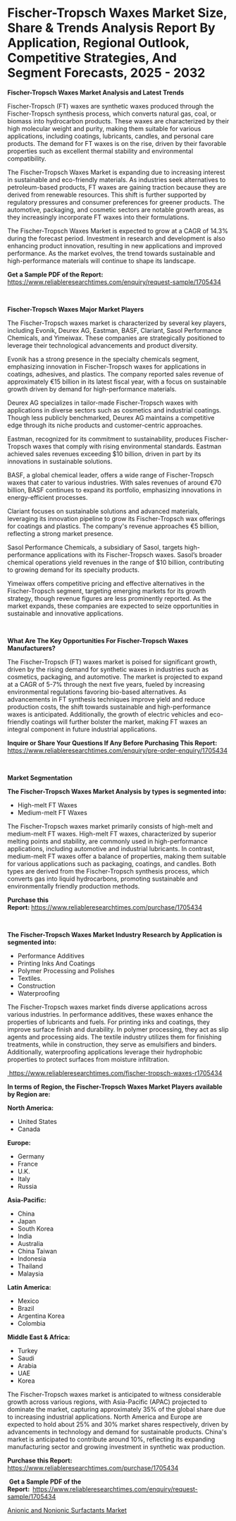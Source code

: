 <p><h1>Fischer-Tropsch Waxes Market Size, Share & Trends Analysis Report By Application, Regional Outlook, Competitive Strategies, And Segment Forecasts, 2025 - 2032</h1></p><p><strong>Fischer-Tropsch Waxes Market Analysis and Latest Trends</strong></p>
<p><p>Fischer-Tropsch (FT) waxes are synthetic waxes produced through the Fischer-Tropsch synthesis process, which converts natural gas, coal, or biomass into hydrocarbon products. These waxes are characterized by their high molecular weight and purity, making them suitable for various applications, including coatings, lubricants, candles, and personal care products. The demand for FT waxes is on the rise, driven by their favorable properties such as excellent thermal stability and environmental compatibility.</p><p>The Fischer-Tropsch Waxes Market is expanding due to increasing interest in sustainable and eco-friendly materials. As industries seek alternatives to petroleum-based products, FT waxes are gaining traction because they are derived from renewable resources. This shift is further supported by regulatory pressures and consumer preferences for greener products. The automotive, packaging, and cosmetic sectors are notable growth areas, as they increasingly incorporate FT waxes into their formulations.</p><p>The Fischer-Tropsch Waxes Market is expected to grow at a CAGR of 14.3% during the forecast period. Investment in research and development is also enhancing product innovation, resulting in new applications and improved performance. As the market evolves, the trend towards sustainable and high-performance materials will continue to shape its landscape.</p></p>
<p><strong>Get a Sample PDF of the Report:&nbsp;</strong> <a href="https://www.reliableresearchtimes.com/enquiry/request-sample/1705434?utm_campaign=3191&utm_medium=2&utm_source=Github&utm_content=ia&utm_term=27032025&utm_id=fischer-tropsch-waxes">https://www.reliableresearchtimes.com/enquiry/request-sample/1705434</a></p>
<p>&nbsp;</p>
<p><strong>Fischer-Tropsch Waxes Major Market Players</strong></p>
<p><p>The Fischer-Tropsch waxes market is characterized by several key players, including Evonik, Deurex AG, Eastman, BASF, Clariant, Sasol Performance Chemicals, and Yimeiwax. These companies are strategically positioned to leverage their technological advancements and product diversity.</p><p>Evonik has a strong presence in the specialty chemicals segment, emphasizing innovation in Fischer-Tropsch waxes for applications in coatings, adhesives, and plastics. The company reported sales revenue of approximately €15 billion in its latest fiscal year, with a focus on sustainable growth driven by demand for high-performance materials.</p><p>Deurex AG specializes in tailor-made Fischer-Tropsch waxes with applications in diverse sectors such as cosmetics and industrial coatings. Though less publicly benchmarked, Deurex AG maintains a competitive edge through its niche products and customer-centric approaches.</p><p>Eastman, recognized for its commitment to sustainability, produces Fischer-Tropsch waxes that comply with rising environmental standards. Eastman achieved sales revenues exceeding $10 billion, driven in part by its innovations in sustainable solutions.</p><p>BASF, a global chemical leader, offers a wide range of Fischer-Tropsch waxes that cater to various industries. With sales revenues of around €70 billion, BASF continues to expand its portfolio, emphasizing innovations in energy-efficient processes.</p><p>Clariant focuses on sustainable solutions and advanced materials, leveraging its innovation pipeline to grow its Fischer-Tropsch wax offerings for coatings and plastics. The company's revenue approaches €5 billion, reflecting a strong market presence.</p><p>Sasol Performance Chemicals, a subsidiary of Sasol, targets high-performance applications with its Fischer-Tropsch waxes. Sasol’s broader chemical operations yield revenues in the range of $10 billion, contributing to growing demand for its specialty products.</p><p>Yimeiwax offers competitive pricing and effective alternatives in the Fischer-Tropsch segment, targeting emerging markets for its growth strategy, though revenue figures are less prominently reported. As the market expands, these companies are expected to seize opportunities in sustainable and innovative applications.</p></p>
<p>&nbsp;</p>
<p><strong>What Are The Key Opportunities For Fischer-Tropsch Waxes Manufacturers?</strong></p>
<p><p>The Fischer-Tropsch (FT) waxes market is poised for significant growth, driven by the rising demand for synthetic waxes in industries such as cosmetics, packaging, and automotive. The market is projected to expand at a CAGR of 5-7% through the next five years, fueled by increasing environmental regulations favoring bio-based alternatives. As advancements in FT synthesis techniques improve yield and reduce production costs, the shift towards sustainable and high-performance waxes is anticipated. Additionally, the growth of electric vehicles and eco-friendly coatings will further bolster the market, making FT waxes an integral component in future industrial applications.</p></p>
<p><strong>Inquire or Share Your Questions If Any Before Purchasing This Report:</strong> <a href="https://www.reliableresearchtimes.com/enquiry/pre-order-enquiry/1705434?utm_campaign=3191&utm_medium=2&utm_source=Github&utm_content=ia&utm_term=27032025&utm_id=fischer-tropsch-waxes">https://www.reliableresearchtimes.com/enquiry/pre-order-enquiry/1705434</a></p>
<p>&nbsp;</p>
<p><strong>Market Segmentation</strong></p>
<p><strong>The Fischer-Tropsch Waxes Market Analysis by types is segmented into:</strong></p>
<p><ul><li>High-melt FT Waxes</li><li>Medium-melt FT Waxes</li></ul></p>
<p><p>The Fischer-Tropsch waxes market primarily consists of high-melt and medium-melt FT waxes. High-melt FT waxes, characterized by superior melting points and stability, are commonly used in high-performance applications, including automotive and industrial lubricants. In contrast, medium-melt FT waxes offer a balance of properties, making them suitable for various applications such as packaging, coatings, and candles. Both types are derived from the Fischer-Tropsch synthesis process, which converts gas into liquid hydrocarbons, promoting sustainable and environmentally friendly production methods.</p></p>
<p><strong>Purchase this Report:&nbsp;</strong><a href="https://www.reliableresearchtimes.com/purchase/1705434?utm_campaign=3191&utm_medium=2&utm_source=Github&utm_content=ia&utm_term=27032025&utm_id=fischer-tropsch-waxes">https://www.reliableresearchtimes.com/purchase/1705434</a></p>
<p>&nbsp;</p>
<p><strong>The Fischer-Tropsch Waxes Market Industry Research by Application is segmented into:</strong></p>
<p><ul><li>Performance Additives</li><li>Printing Inks And Coatings</li><li>Polymer Processing and Polishes</li><li>Textiles.</li><li>Construction</li><li>Waterproofing</li></ul></p>
<p><p>The Fischer-Tropsch waxes market finds diverse applications across various industries. In performance additives, these waxes enhance the properties of lubricants and fuels. For printing inks and coatings, they improve surface finish and durability. In polymer processing, they act as slip agents and processing aids. The textile industry utilizes them for finishing treatments, while in construction, they serve as emulsifiers and binders. Additionally, waterproofing applications leverage their hydrophobic properties to protect surfaces from moisture infiltration.</p></p>
<p><a href="https://www.reliableresearchtimes.com/fischer-tropsch-waxes-r1705434?utm_campaign=3191&utm_medium=2&utm_source=Github&utm_content=ia&utm_term=27032025&utm_id=fischer-tropsch-waxes">&nbsp;https://www.reliableresearchtimes.com/fischer-tropsch-waxes-r1705434</a></p>
<p><strong>In terms of Region, the Fischer-Tropsch Waxes Market Players available by Region are:</strong></p>
<p>
    <p> <strong> North America: </strong>
        <ul>
            <li>United States</li>
            <li>Canada</li>
        </ul>
        </p> 
    <p> <strong> Europe: </strong>
        <ul>
            <li>Germany</li>
            <li>France</li>
            <li>U.K.</li>
            <li>Italy</li>
            <li>Russia</li>
        </ul>
        </p> 
    <p> <strong> Asia-Pacific: </strong>
        <ul>
            <li>China</li>
            <li>Japan</li>
            <li>South Korea</li>
            <li>India</li>
            <li>Australia</li>
            <li>China Taiwan</li>
            <li>Indonesia</li>
            <li>Thailand</li>
            <li>Malaysia</li>
        </ul>
        </p> 
    <p> <strong> Latin America: </strong>
        <ul>
            <li>Mexico</li>
            <li>Brazil</li>
            <li>Argentina Korea</li>
            <li>Colombia</li>
        </ul>
        </p> 
    <p> <strong> Middle East & Africa: </strong>
        <ul>
            <li>Turkey</li>
            <li>Saudi</li>
            <li>Arabia</li>
            <li>UAE</li>
            <li>Korea</li>
        </ul>
    </p>
    </p>
<p><p>The Fischer-Tropsch waxes market is anticipated to witness considerable growth across various regions, with Asia-Pacific (APAC) projected to dominate the market, capturing approximately 35% of the global share due to increasing industrial applications. North America and Europe are expected to hold about 25% and 30% market shares respectively, driven by advancements in technology and demand for sustainable products. China's market is anticipated to contribute around 10%, reflecting its expanding manufacturing sector and growing investment in synthetic wax production.</p></p>
<p><strong>Purchase this Report: </strong><a href="https://www.reliableresearchtimes.com/purchase/1705434?utm_campaign=3191&utm_medium=2&utm_source=Github&utm_content=ia&utm_term=27032025&utm_id=fischer-tropsch-waxes">https://www.reliableresearchtimes.com/purchase/1705434</a></p>
<p>&nbsp;<strong>Get a Sample PDF of the Report:&nbsp;&nbsp;</strong><a href="https://www.reliableresearchtimes.com/enquiry/request-sample/1705434?utm_campaign=3191&utm_medium=2&utm_source=Github&utm_content=ia&utm_term=27032025&utm_id=fischer-tropsch-waxes">https://www.reliableresearchtimes.com/enquiry/request-sample/1705434</a></p>
<p><strong></strong></p>
<p><p><a href="https://github.com/dichkotuanny/Market-Research-Report-List-1/blob/main/anionic-and-nonionic-surfactants-market.md?utm_campaign=3191&utm_medium=2&utm_source=Github&utm_content=ia&utm_term=27032025&utm_id=fischer-tropsch-waxes">Anionic and Nonionic Surfactants Market</a></p></p>